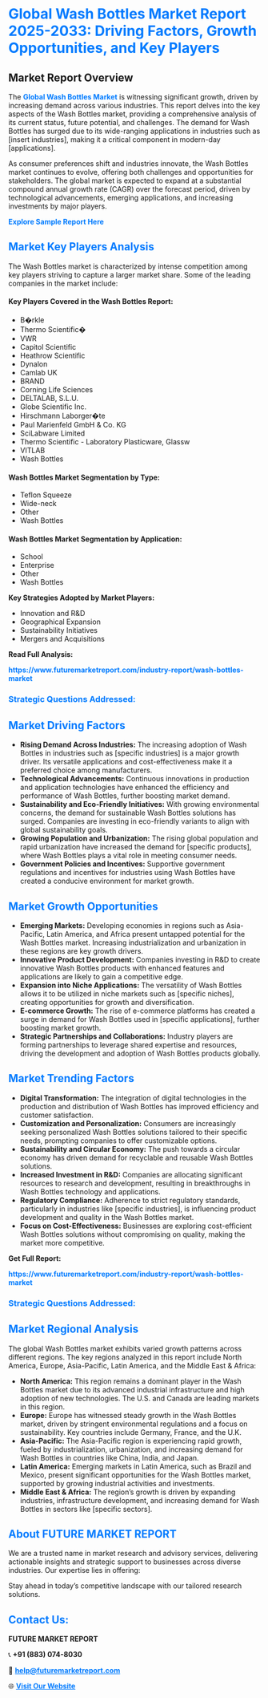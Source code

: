 <h1 style="color: #007BFF;">Global Wash Bottles Market Report 2025-2033: Driving Factors, Growth Opportunities, and Key Players</h1>

<section id="overview">
<h2>Market Report Overview</h2>
<p>The <a href="https://www.futuremarketreport.com/industry-report/wash-bottles-market" style="color: #007BFF; text-decoration: none;"><strong>Global Wash Bottles Market</strong></a> is witnessing significant growth, driven by increasing demand across various industries. This report delves into the key aspects of the Wash Bottles market, providing a comprehensive analysis of its current status, future potential, and challenges. The demand for Wash Bottles has surged due to its wide-ranging applications in industries such as [insert industries], making it a critical component in modern-day [applications].</p>
<p>As consumer preferences shift and industries innovate, the Wash Bottles market continues to evolve, offering both challenges and opportunities for stakeholders. The global market is expected to expand at a substantial compound annual growth rate (CAGR) over the forecast period, driven by technological advancements, emerging applications, and increasing investments by major players.</p>
</section>

<section id="overview">
<p><a href="https://www.futuremarketreport.com/request-sample/reportId=101387" style="color: #007BFF; text-decoration: none;"><strong>Explore Sample Report Here</strong></a></p>
</section>

<section id="key-players">
<h2 style="color: #007BFF;">Market Key Players Analysis</h2>
<p>The Wash Bottles market is characterized by intense competition among key players striving to capture a larger market share. Some of the leading companies in the market include:</p>
<h4>Key Players Covered in the Wash Bottles Report:</h4>
<ul><li>B�rkle</li><li>Thermo Scientific�</li><li>VWR</li><li>Capitol Scientific</li><li>Heathrow Scientific</li><li>Dynalon</li><li>Camlab UK</li><li>BRAND</li><li>Corning Life Sciences</li><li>DELTALAB, S.L.U.</li><li>Globe Scientific Inc.</li><li>Hirschmann Laborger�te</li><li>Paul Marienfeld GmbH &amp; Co. KG</li><li>SciLabware Limited</li><li>Thermo Scientific - Laboratory Plasticware, Glassw</li><li>VITLAB</li><li>Wash Bottles</li></ul>
<h4>Wash Bottles Market Segmentation by Type:</h4>
<ul><li>Teflon Squeeze</li><li>Wide-neck</li><li>Other</li><li>Wash Bottles</li></ul>

<h4>Wash Bottles Market Segmentation by Application:</h4>
<ul><li>School</li><li>Enterprise</li><li>Other</li><li>Wash Bottles</li></ul>
<p><strong>Key Strategies Adopted by Market Players:</strong></p>
<ul>
<li>Innovation and R&D</li>
<li>Geographical Expansion</li>
<li>Sustainability Initiatives</li>
<li>Mergers and Acquisitions</li>
</ul>
</section>

<section>
<p><strong>Read Full Analysis: </strong></p><a href="https://www.futuremarketreport.com/industry-report/wash-bottles-market" style="color: #007BFF; text-decoration: none;"><strong>https://www.futuremarketreport.com/industry-report/wash-bottles-market</strong></a>
<h3 style="color: #007BFF;">Strategic Questions Addressed:</h3>
</section>

<section id="driving-factors">
<h2 style="color: #007BFF;">Market Driving Factors</h2>
<ul>
<li><strong>Rising Demand Across Industries:</strong> The increasing adoption of Wash Bottles in industries such as [specific industries] is a major growth driver. Its versatile applications and cost-effectiveness make it a preferred choice among manufacturers.</li>
<li><strong>Technological Advancements:</strong> Continuous innovations in production and application technologies have enhanced the efficiency and performance of Wash Bottles, further boosting market demand.</li>
<li><strong>Sustainability and Eco-Friendly Initiatives:</strong> With growing environmental concerns, the demand for sustainable Wash Bottles solutions has surged. Companies are investing in eco-friendly variants to align with global sustainability goals.</li>
<li><strong>Growing Population and Urbanization:</strong> The rising global population and rapid urbanization have increased the demand for [specific products], where Wash Bottles plays a vital role in meeting consumer needs.</li>
<li><strong>Government Policies and Incentives:</strong> Supportive government regulations and incentives for industries using Wash Bottles have created a conducive environment for market growth.</li>
</ul>
</section>

<section id="growth-opportunities">
<h2 style="color: #007BFF;">Market Growth Opportunities</h2>
<ul>
<li><strong>Emerging Markets:</strong> Developing economies in regions such as Asia-Pacific, Latin America, and Africa present untapped potential for the Wash Bottles market. Increasing industrialization and urbanization in these regions are key growth drivers.</li>
<li><strong>Innovative Product Development:</strong> Companies investing in R&D to create innovative Wash Bottles products with enhanced features and applications are likely to gain a competitive edge.</li>
<li><strong>Expansion into Niche Applications:</strong> The versatility of Wash Bottles allows it to be utilized in niche markets such as [specific niches], creating opportunities for growth and diversification.</li>
<li><strong>E-commerce Growth:</strong> The rise of e-commerce platforms has created a surge in demand for Wash Bottles used in [specific applications], further boosting market growth.</li>
<li><strong>Strategic Partnerships and Collaborations:</strong> Industry players are forming partnerships to leverage shared expertise and resources, driving the development and adoption of Wash Bottles products globally.</li>
</ul>
</section>

<section id="trending-factors">
<h2 style="color: #007BFF;">Market Trending Factors</h2>
<ul>
<li><strong>Digital Transformation:</strong> The integration of digital technologies in the production and distribution of Wash Bottles has improved efficiency and customer satisfaction.</li>
<li><strong>Customization and Personalization:</strong> Consumers are increasingly seeking personalized Wash Bottles solutions tailored to their specific needs, prompting companies to offer customizable options.</li>
<li><strong>Sustainability and Circular Economy:</strong> The push towards a circular economy has driven demand for recyclable and reusable Wash Bottles solutions.</li>
<li><strong>Increased Investment in R&D:</strong> Companies are allocating significant resources to research and development, resulting in breakthroughs in Wash Bottles technology and applications.</li>
<li><strong>Regulatory Compliance:</strong> Adherence to strict regulatory standards, particularly in industries like [specific industries], is influencing product development and quality in the Wash Bottles market.</li>
<li><strong>Focus on Cost-Effectiveness:</strong> Businesses are exploring cost-efficient Wash Bottles solutions without compromising on quality, making the market more competitive.</li>
</ul>
</section>

<section>
<p><strong>Get Full Report: </strong></p><a href="https://www.futuremarketreport.com/industry-report/wash-bottles-market" style="color: #007BFF; text-decoration: none;"><strong>https://www.futuremarketreport.com/industry-report/wash-bottles-market</strong></a>
<h3 style="color: #007BFF;">Strategic Questions Addressed:</h3>
</section>


<section id="regional-analysis">
<h2 style="color: #007BFF;">Market Regional Analysis</h2>
<p>The global Wash Bottles market exhibits varied growth patterns across different regions. The key regions analyzed in this report include North America, Europe, Asia-Pacific, Latin America, and the Middle East & Africa:</p>
<ul>
<li><strong>North America:</strong> This region remains a dominant player in the Wash Bottles market due to its advanced industrial infrastructure and high adoption of new technologies. The U.S. and Canada are leading markets in this region.</li>
<li><strong>Europe:</strong> Europe has witnessed steady growth in the Wash Bottles market, driven by stringent environmental regulations and a focus on sustainability. Key countries include Germany, France, and the U.K.</li>
<li><strong>Asia-Pacific:</strong> The Asia-Pacific region is experiencing rapid growth, fueled by industrialization, urbanization, and increasing demand for Wash Bottles in countries like China, India, and Japan.</li>
<li><strong>Latin America:</strong> Emerging markets in Latin America, such as Brazil and Mexico, present significant opportunities for the Wash Bottles market, supported by growing industrial activities and investments.</li>
<li><strong>Middle East & Africa:</strong> The region’s growth is driven by expanding industries, infrastructure development, and increasing demand for Wash Bottles in sectors like [specific sectors].</li>
</ul>
</section>

<footer>
<h2 style="color: #007BFF;">About FUTURE MARKET REPORT</h2>
<p>We are a trusted name in market research and advisory services, delivering actionable insights and strategic support to businesses across diverse industries. Our expertise lies in offering:</p>

<p>Stay ahead in today’s competitive landscape with our tailored research solutions.</p>

<h2 style="color: #007BFF;">Contact Us:</h2>
<p><strong>FUTURE MARKET REPORT</strong></p>
<p>📞 <strong>+91 (883) 074-8030</strong></p>
<p>📧 <strong><a href="mailto:help@futuremarketreport.com" style="color: #007BFF;">help@futuremarketreport.com</a></strong></p>
<p>🌐 <strong><a href="https://www.futuremarketreport.com/" style="color: #007BFF;">Visit Our Website</a></strong></p>
</footer>